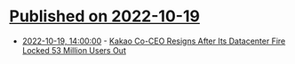 # [Published on 2022-10-19](index.md)

* [2022-10-19, 14:00:00](https://slashdot.org/story/22/10/19/0547234/kakao-co-ceo-resigns-after-its-datacenter-fire-locked-53-million-users-out?utm_source=rss1.0mainlinkanon&utm_medium=feed) - [Kakao Co-CEO Resigns After Its Datacenter Fire Locked 53 Million Users Out](https://slashdot.org/story/22/10/19/0547234/kakao-co-ceo-resigns-after-its-datacenter-fire-locked-53-million-users-out?utm_source=rss1.0mainlinkanon&utm_medium=feed)
